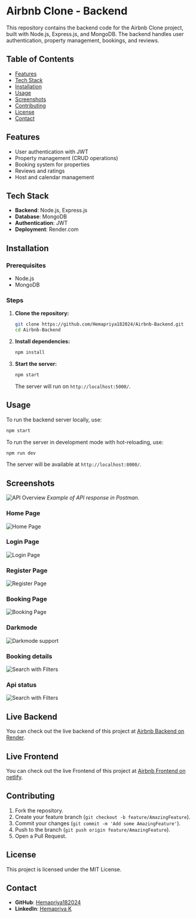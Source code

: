 

# Airbnb Clone - Backend

This repository contains the backend code for the Airbnb Clone project, built with Node.js, Express.js, and MongoDB. The backend handles user authentication, property management, bookings, and reviews.

## Table of Contents

- [Features](#features)
- [Tech Stack](#tech-stack)
- [Installation](#installation)
- [Usage](#usage)
- [Screenshots](#screenshots)
- [Contributing](#contributing)
- [License](#license)
- [Contact](#contact)

## Features

- User authentication with JWT
- Property management (CRUD operations)
- Booking system for properties
- Reviews and ratings
- Host and calendar management

## Tech Stack

- **Backend**: Node.js, Express.js
- **Database**: MongoDB
- **Authentication**: JWT
- **Deployment**: Render.com

## Installation

### Prerequisites

- Node.js
- MongoDB

### Steps

1. **Clone the repository:**

   ```bash
   git clone https://github.com/Hemapriya182024/Airbnb-Backend.git
   cd Airbnb-Backend
   ```

2. **Install dependencies:**

   ```bash
   npm install
   ```

3. **Start the server:**

   ```bash
   npm start
   ```

   The server will run on `http://localhost:5000/`.

## Usage

To run the backend server locally, use:

```bash
npm start
```

To run the server in development mode with hot-reloading, use:

```bash
npm run dev
```

The server will be available at `http://localhost:8000/`.

## Screenshots

![API Overview](https://github.com/Hemapriya182024/Airbnb-Frontend/raw/main/Screenshots/api-overview.png)
*Example of API response in Postman.*   


### Home Page
![Home Page](/Screenshots/homepage.png)

### Login Page
![Login Page](/Screenshots/loginpage.png)

### Register Page
![Register Page](/Screenshots/registerpage.png)

### Booking Page
![Booking Page](/Screenshots/BookingPage.png)

### Darkmode
![Darkmode support](/Screenshots/Darkmode.png)

### Booking details
![Search with Filters](/Screenshots/BookingDetails.png)


### Api status
![Search with Filters](/Screenshots/api.png)

## Live Backend

You can check out the live backend of this project at [Airbnb Backend on Render](https://airbnb-backend-tm1o.onrender.com).


## Live Frontend

You can check out the live Frontend of this project at [Airbnb Frontend on netlify](https://mern-capstone.netlify.app/).

## Contributing

1. Fork the repository.
2. Create your feature branch (`git checkout -b feature/AmazingFeature`).
3. Commit your changes (`git commit -m 'Add some AmazingFeature'`).
4. Push to the branch (`git push origin feature/AmazingFeature`).
5. Open a Pull Request.

## License

This project is licensed under the MIT License.

## Contact

- **GitHub**: [Hemapriya182024](https://github.com/Hemapriya182024)
- **LinkedIn**: [Hemapriya K](https://www.linkedin.com/in/hemapriya-k-4536a730b/)

